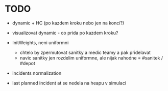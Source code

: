 # TODO
* dynamic + HC (po kazdem kroku nebo jen na konci?)
* visualizovat dynamic - co prida po kazdem kroku?
* InitWeights, neni uniformni 
  * chtelo by zpermutovat sanitky a medic teamy a pak pridelavat
  * navic sanitky jen rozdelim uniformne, ale nijak nahodne = #sanitek / #depot

* incidents normalization
* last planned incident at se nedela na heapu v simulaci
